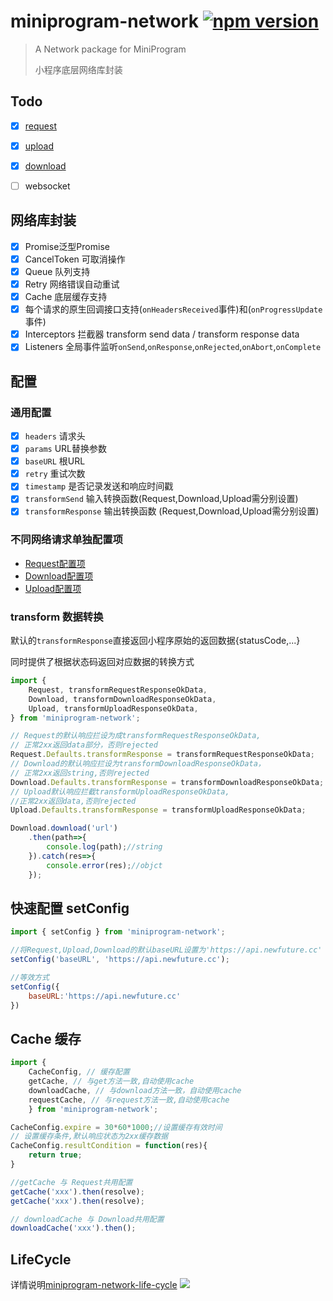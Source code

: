 # miniprogram-network [![npm version](https://badge.fury.io/js/miniprogram-network.svg)](https://npmjs.com/package/miniprogram-network)

> A Network package for MiniProgram
>
> 小程序底层网络库封装


## Todo
* [x] [request](https://www.npmjs.com/package/miniprogram-request)
* [x] [upload](https://www.npmjs.com/package/miniprogram-uploader)
* [x] [download](https://www.npmjs.com/package/miniprogram-downloader)
* [ ] websocket


## 网络库封装

* [x] Promise<T>泛型Promise
* [x] CancelToken 可取消操作
* [x] Queue 队列支持
* [x] Retry 网络错误自动重试
* [x] Cache 底层缓存支持
* [x] 每个请求的原生回调接口支持(`onHeadersReceived`事件)和(`onProgressUpdate`事件)
* [x] Interceptors 拦截器 transform send data / transform response data
* [x] Listeners 全局事件监听`onSend`,`onResponse`,`onRejected`,`onAbort`,`onComplete`

## 配置 

### 通用配置

* [x] `headers` 请求头
* [x] `params` URL替换参数
* [x] `baseURL` 根URL
* [x] `retry` 重试次数
* [x] `timestamp` 是否记录发送和响应时间戳
* [x] `transformSend` 输入转换函数(Request,Download,Upload需分别设置)
* [x] `transformResponse` 输出转换函数 (Request,Download,Upload需分别设置)

### 不同网络请求单独配置项

* [Request配置项](../request#options)
* [Download配置项](../downloader#options)
* [Upload配置项](../uploader#options)

### transform 数据转换

默认的`transformResponse`直接返回小程序原始的返回数据{statusCode,...}

同时提供了根据状态码返回对应数据的转换方式

```js
import {
    Request, transformRequestResponseOkData,
    Download, transformDownloadResponseOkData,
    Upload, transformUploadResponseOkData,
} from 'miniprogram-network';

// Request的默认响应拦设为成transformRequestResponseOkData,
// 正常2xx返回data部分，否则rejected
Request.Defaults.transformResponse = transformRequestResponseOkData;
// Download的默认响应拦设为transformDownloadResponseOkData，
// 正常2xx返回string,否则rejected
Download.Defaults.transformResponse = transformDownloadResponseOkData;
// Upload默认响应拦截transformUploadResponseOkData,
//正常2xx返回data,否则rejected
Upload.Defaults.transformResponse = transformUploadResponseOkData;

Download.download('url')
    .then(path=>{
        console.log(path);//string
    }).catch(res=>{
        console.error(res);//objct
    });
```

## 快速配置 setConfig

```js
import { setConfig } from 'miniprogram-network';

//将Request,Upload,Download的默认baseURL设置为'https://api.newfuture.cc'
setConfig('baseURL', 'https://api.newfuture.cc');

//等效方式
setConfig({
    baseURL:'https://api.newfuture.cc'
})

```

## Cache 缓存

```js
import {
    CacheConfig, // 缓存配置
    getCache, // 与get方法一致,自动使用cache
    downloadCache, // 与download方法一致，自动使用cache
    requestCache, // 与request方法一致,自动使用cache
    } from 'miniprogram-network';

CacheConfig.expire = 30*60*1000;//设置缓存有效时间
// 设置缓存条件,默认响应状态为2xx缓存数据
CacheConfig.resultCondition = function(res){
    return true;
}

//getCache 与 Request共用配置
getCache('xxx').then(resolve);
getCache('xxx').then(resolve);

// downloadCache 与 Download共用配置
downloadCache('xxx').then();

```

## LifeCycle

详情说明[miniprogram-network-life-cycle](../life-cycle/)
![](https://user-images.githubusercontent.com/6290356/49631309-6bddc080-fa2c-11e8-9a41-88fb50b2a1b7.png)
